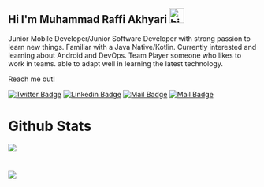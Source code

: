 ## Hi I'm Muhammad Raffi Akhyari <img src="https://user-images.githubusercontent.com/1303154/88677602-1635ba80-d120-11ea-84d8-d263ba5fc3c0.gif" width="30px" alt="hi">

Junior Mobile Developer/Junior Software Developer with strong passion to learn new things. Familiar with a Java Native/Kotlin. Currently interested and learning about Android and DevOps. Team Player someone who likes to work in teams. able to adapt well in learning the latest technology.

Reach me out!

[![Twitter Badge](https://img.shields.io/badge/-@Akhyari_raf-1ca0f1?style=flat&labelColor=1ca0f1&logo=twitter&logoColor=white&link=https://twitter.com/Akhyari_raf)](https://twitter.com/Akhyari_raf) [![Linkedin Badge](https://img.shields.io/badge/-MuhammadRaffiAkhyari-0e76a8?style=flat&labelColor=0e76a8&logo=linkedin&logoColor=white)](https://www.linkedin.com/in/muhammad-raffi-akhyari-24624a181/) [![Mail Badge](https://img.shields.io/badge/-@raffiakhyari-e84393?style=flat&labelColor=e84393&logo=instagram&logoColor=white)](https://instagram.com/raffiakhyari) [![Mail Badge](https://img.shields.io/badge/-muhammadraffi.akhyari@gmail.com-c0392b?style=flat&labelColor=c0392b&logo=gmail&logoColor=white)](mailto:muhammadraffi.akhyari@gmail.com)


<!--END_SECTION:waka-->

<div class="container">
            <div id="content">
                <h1>Github Stats</h1>
                <p></p>
            </div>
            <img src="https://github-readme-stats.vercel.app/api?username=raffiakhyari&count_private=true&show_icons=true&theme=tokyonight"/>
        </div>

<div class="container">
            <div id="content">
                <h1></h1>
                <p></p>
                <img src="https://github-readme-stats.vercel.app/api/top-langs/?username=raffiakhyari&&count_private=true&theme=tokyonight" />
            </div>

